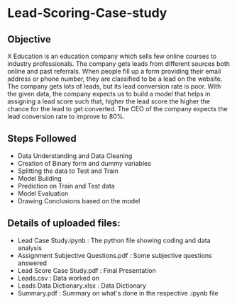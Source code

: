 # Lead-Scoring-Case-study

## Objective

X Education is an education company which sells few online courses to industry professionals. The company gets leads from different sources both online and past referrals. When people fill up a form providing their email address or phone number, they are classified to be a lead on the website. The company gets lots of leads, but its lead conversion rate is poor. With the given data, the company expects us to build a model that helps in assigning a lead score such that, higher the lead score the higher the chance for the lead to get converted. The CEO of the company expects the lead conversion rate to improve to 80%.

## Steps Followed
- Data Understanding and Data Cleaning
- Creation of Binary form and dummy variables
- Splitting the data to Test and Train
- Model Building
- Prediction on Train and Test data
- Model Evaluation
- Drawing Conclusions based on the model

## Details of uploaded files:
- Lead Case Study.ipynb : The python file showing coding and data analysis
- Assignment Subjective Questions.pdf : Some subjective questions answered
- Lead Score Case Study.pdf : Final Presentation
- Leads.csv : Data worked on
- Leads Data Dictionary.xlsx : Data Dictionary
- Summary.pdf : Summary on what's done in the respective .ipynb file
